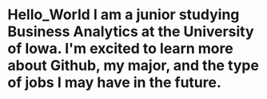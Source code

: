 # Hello_World I am a junior studying Business Analytics at the University of Iowa. I'm excited to learn more about Github, my major, and the type of jobs I may have in the future.

